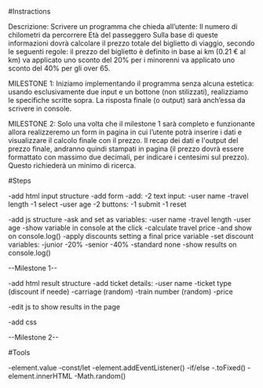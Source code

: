 #Instractions

Descrizione:
Scrivere un programma che chieda all’utente:
Il numero di chilometri da percorrere
Età del passeggero Sulla base di queste informazioni dovrà calcolare il prezzo totale del biglietto di viaggio, secondo le seguenti regole:
il prezzo del biglietto è definito in base ai km (0.21 € al km)
va applicato uno sconto del 20% per i minorenni
va applicato uno sconto del 40% per gli over 65.

MILESTONE 1:
Iniziamo implementando il programma senza alcuna estetica: usando esclusivamente due input e un bottone (non stilizzati), realizziamo le specifiche scritte sopra. La risposta finale (o output) sarà anch’essa da scrivere in console.

MILESTONE 2:
Solo una volta che il milestone 1 sarà completo e funzionante allora realizzeremo un form in pagina in cui l’utente potrà inserire i dati e visualizzare il calcolo finale con il prezzo. Il recap dei dati e l'output del prezzo finale, andranno quindi stampati in pagina (il prezzo dovrà essere formattato con massimo due decimali, per indicare i centesimi sul prezzo). Questo richiederà un minimo di ricerca.



#Steps

-add html input structure
    -add form
        -add:
            -2 text input:
                -user name
                -travel length
            -1 select
                -user age
            -2 buttons:
                -1 submit
                -1 reset

-add js structure
    -ask and set as variables:
        -user name
        -travel length
        -user age
    -show variable in console at the click
    -calculate travel price
        -and show on console.log()
    -apply discounts setting a final price variable
        -set discount variables:
            -junior -20%
            -senior -40%
            -standard none
    -show results on console.log()

--Milestone 1--

-add html result structure
    -add ticket details:
        -user name
        -ticket type (discount if neede)
        -carriage (random)
        -train number (random)
        -price

-edit js to show results in the page
         
-add css

--Milestone 2--


#Tools

-element.value
-const/let
-element.addEventListener()
-if/else
-.toFixed()
-element.innerHTML
-Math.random()